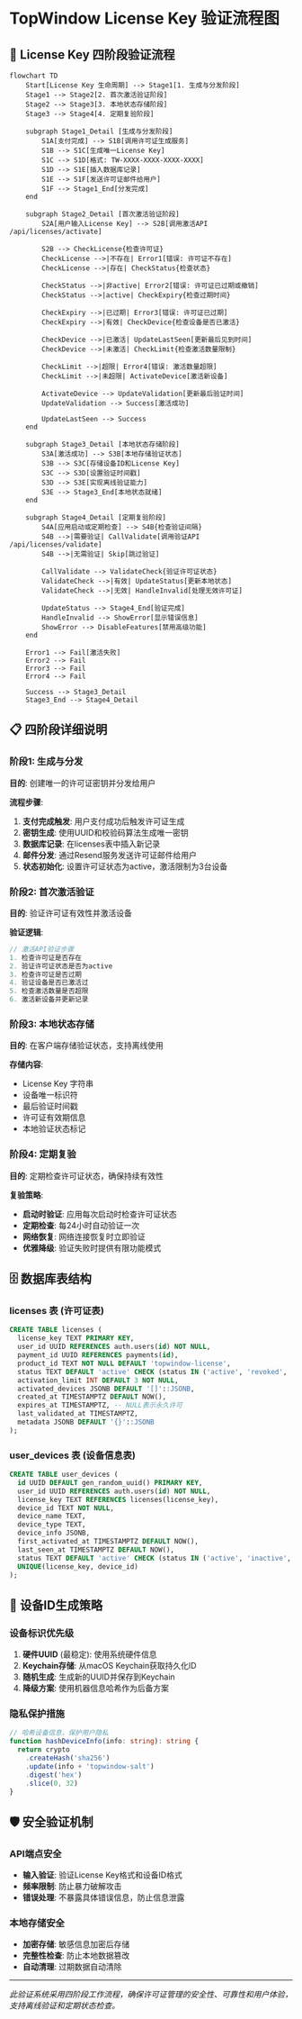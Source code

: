 # TopWindow License Key 验证流程图

## 🔑 License Key 四阶段验证流程

```mermaid
flowchart TD
    Start[License Key 生命周期] --> Stage1[1. 生成与分发阶段]
    Stage1 --> Stage2[2. 首次激活验证阶段]
    Stage2 --> Stage3[3. 本地状态存储阶段]
    Stage3 --> Stage4[4. 定期复验阶段]
    
    subgraph Stage1_Detail [生成与分发阶段]
        S1A[支付完成] --> S1B[调用许可证生成服务]
        S1B --> S1C[生成唯一License Key]
        S1C --> S1D[格式: TW-XXXX-XXXX-XXXX-XXXX]
        S1D --> S1E[插入数据库记录]
        S1E --> S1F[发送许可证邮件给用户]
        S1F --> Stage1_End[分发完成]
    end
    
    subgraph Stage2_Detail [首次激活验证阶段]
        S2A[用户输入License Key] --> S2B[调用激活API /api/licenses/activate]
        
        S2B --> CheckLicense{检查许可证}
        CheckLicense -->|不存在| Error1[错误: 许可证不存在]
        CheckLicense -->|存在| CheckStatus{检查状态}
        
        CheckStatus -->|非active| Error2[错误: 许可证已过期或撤销]
        CheckStatus -->|active| CheckExpiry{检查过期时间}
        
        CheckExpiry -->|已过期| Error3[错误: 许可证已过期]
        CheckExpiry -->|有效| CheckDevice{检查设备是否已激活}
        
        CheckDevice -->|已激活| UpdateLastSeen[更新最后见到时间]
        CheckDevice -->|未激活| CheckLimit{检查激活数量限制}
        
        CheckLimit -->|超限| Error4[错误: 激活数量超限]
        CheckLimit -->|未超限| ActivateDevice[激活新设备]
        
        ActivateDevice --> UpdateValidation[更新最后验证时间]
        UpdateValidation --> Success[激活成功]
        
        UpdateLastSeen --> Success
    end
    
    subgraph Stage3_Detail [本地状态存储阶段]
        S3A[激活成功] --> S3B[本地存储验证状态]
        S3B --> S3C[存储设备ID和License Key]
        S3C --> S3D[设置验证时间戳]
        S3D --> S3E[实现离线验证能力]
        S3E --> Stage3_End[本地状态就绪]
    end
    
    subgraph Stage4_Detail [定期复验阶段]
        S4A[应用启动或定期检查] --> S4B{检查验证间隔}
        S4B -->|需要验证| CallValidate[调用验证API /api/licenses/validate]
        S4B -->|无需验证| Skip[跳过验证]
        
        CallValidate --> ValidateCheck{验证许可证状态}
        ValidateCheck -->|有效| UpdateStatus[更新本地状态]
        ValidateCheck -->|无效| HandleInvalid[处理无效许可证]
        
        UpdateStatus --> Stage4_End[验证完成]
        HandleInvalid --> ShowError[显示错误信息]
        ShowError --> DisableFeatures[禁用高级功能]
    end
    
    Error1 --> Fail[激活失败]
    Error2 --> Fail
    Error3 --> Fail
    Error4 --> Fail
    
    Success --> Stage3_Detail
    Stage3_End --> Stage4_Detail
```

## 📋 四阶段详细说明

### 阶段1: 生成与分发
**目的**: 创建唯一的许可证密钥并分发给用户

**流程步骤**:
1. **支付完成触发**: 用户支付成功后触发许可证生成
2. **密钥生成**: 使用UUID和校验码算法生成唯一密钥
3. **数据库记录**: 在licenses表中插入新记录
4. **邮件分发**: 通过Resend服务发送许可证邮件给用户
5. **状态初始化**: 设置许可证状态为active，激活限制为3台设备

### 阶段2: 首次激活验证  
**目的**: 验证许可证有效性并激活设备

**验证逻辑**:
```typescript
// 激活API验证步骤
1. 检查许可证是否存在
2. 验证许可证状态是否为active
3. 检查许可证是否过期
4. 验证设备是否已激活过
5. 检查激活数量是否超限
6. 激活新设备并更新记录
```

### 阶段3: 本地状态存储
**目的**: 在客户端存储验证状态，支持离线使用

**存储内容**:
- License Key 字符串
- 设备唯一标识符
- 最后验证时间戳
- 许可证有效期信息
- 本地验证状态标记

### 阶段4: 定期复验
**目的**: 定期检查许可证状态，确保持续有效性

**复验策略**:
- **启动时验证**: 应用每次启动时检查许可证状态
- **定期检查**: 每24小时自动验证一次
- **网络恢复**: 网络连接恢复时立即验证
- **优雅降级**: 验证失败时提供有限功能模式

## 🗄️ 数据库表结构

### licenses 表 (许可证表)
```sql
CREATE TABLE licenses (
  license_key TEXT PRIMARY KEY,
  user_id UUID REFERENCES auth.users(id) NOT NULL,
  payment_id UUID REFERENCES payments(id),
  product_id TEXT NOT NULL DEFAULT 'topwindow-license',
  status TEXT DEFAULT 'active' CHECK (status IN ('active', 'revoked', 'expired')),
  activation_limit INT DEFAULT 3 NOT NULL,
  activated_devices JSONB DEFAULT '[]'::JSONB,
  created_at TIMESTAMPTZ DEFAULT NOW(),
  expires_at TIMESTAMPTZ, -- NULL表示永久许可
  last_validated_at TIMESTAMPTZ,
  metadata JSONB DEFAULT '{}'::JSONB
);
```

### user_devices 表 (设备信息表)
```sql
CREATE TABLE user_devices (
  id UUID DEFAULT gen_random_uuid() PRIMARY KEY,
  user_id UUID REFERENCES auth.users(id) NOT NULL,
  license_key TEXT REFERENCES licenses(license_key),
  device_id TEXT NOT NULL,
  device_name TEXT,
  device_type TEXT,
  device_info JSONB,
  first_activated_at TIMESTAMPTZ DEFAULT NOW(),
  last_seen_at TIMESTAMPTZ DEFAULT NOW(),
  status TEXT DEFAULT 'active' CHECK (status IN ('active', 'inactive', 'revoked')),
  UNIQUE(license_key, device_id)
);
```

## 🔧 设备ID生成策略

### 设备标识优先级
1. **硬件UUID** (最稳定): 使用系统硬件信息
2. **Keychain存储**: 从macOS Keychain获取持久化ID
3. **随机生成**: 生成新的UUID并保存到Keychain
4. **降级方案**: 使用机器信息哈希作为后备方案

### 隐私保护措施
```typescript
// 哈希设备信息，保护用户隐私
function hashDeviceInfo(info: string): string {
  return crypto
    .createHash('sha256')
    .update(info + 'topwindow-salt')
    .digest('hex')
    .slice(0, 32)
}
```

## 🛡️ 安全验证机制

### API端点安全
- **输入验证**: 验证License Key格式和设备ID格式
- **频率限制**: 防止暴力破解攻击
- **错误处理**: 不暴露具体错误信息，防止信息泄露

### 本地存储安全
- **加密存储**: 敏感信息加密后存储
- **完整性检查**: 防止本地数据篡改
- **自动清理**: 过期数据自动清除

---

*此验证系统采用四阶段工作流程，确保许可证管理的安全性、可靠性和用户体验，支持离线验证和定期状态检查。*